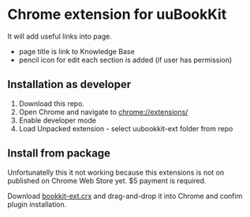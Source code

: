 # Chrome extension for uuBookKit
It will add useful links into page.
- page title is link to Knowledge Base
- pencil icon for edit each section is added (if user has permission)

## Installation as developer
1. Download this repo.
2. Open Chrome and navigate to [chrome://extensions/](chrome://extensions/)
3. Enable developer mode
4. Load Unpacked extension - select uubookkit-ext folder from repo

## Install from package
Unfortunatelly this it not working because this extensions is not on published on Chrome Web Store yet. $5 payment is required.

Download [bookkit-ext.crx](bookkit-ext.crx) and drag-and-drop it into Chrome and confim plugin installation.


